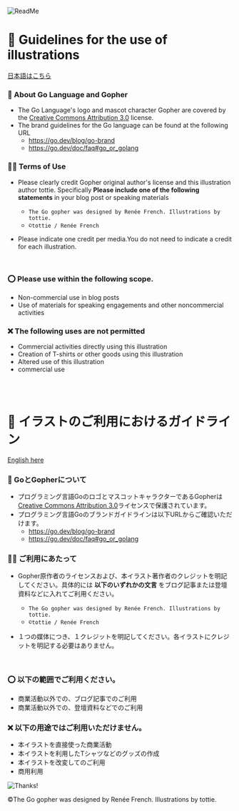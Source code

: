 ![ReadMe](https://github.com/tottie000/GopherIllustrations/blob/main/README_Asetts/PleaseRead.png)


# 📣 Guidelines for the use of illustrations

[日本語はこちら](https://github.com/tottie000/GopherIllustrations/tree/main/GopherIllustrations#-%E3%82%A4%E3%83%A9%E3%82%B9%E3%83%88%E3%81%AE%E3%81%94%E5%88%A9%E7%94%A8%E3%81%AB%E3%81%8A%E3%81%91%E3%82%8B%E3%82%AC%E3%82%A4%E3%83%89%E3%83%A9%E3%82%A4%E3%83%B3)

### 🔐 About Go Language and Gopher
  - The Go Language's logo and mascot character Gopher are covered by the [Creative Commons Attribution 3.0](https://creativecommons.org/licenses/by/3.0/) license.
  - The brand guidelines for the Go language can be found at the following URL
    - https://go.dev/blog/go-brand
    - https://go.dev/doc/faq#go_or_golang


### 🙏🏻 Terms of Use
- Please clearly credit Gopher original author's license and this illustration author tottie.
Specifically **Please include one of the following statements** in your blog post or speaking materials <br>
  - `The Go gopher was designed by Renée French. Illustrations by tottie.`<br>
  - `©tottie / Renée French`<br>

- Please indicate one credit per media.You do not need to indicate a credit for each illustration.

<br>

### ⭕️ Please use within the following scope.
- Non-commercial use in blog posts
- Use of materials for speaking engagements and other noncommercial activities

### ❌ The following uses are not permitted
- Commercial activities directly using this illustration
- Creation of T-shirts or other goods using this illustration
- Altered use of this illustration
- commercial use


<br>
<br>

# 📣 イラストのご利用におけるガイドライン

[English here](https://github.com/tottie000/GopherIllustrations/tree/main/GopherIllustrations#-guidelines-for-the-use-of-illustrations)

### 🔐 GoとGopherについて
  - プログラミング言語GoのロゴとマスコットキャラクターであるGopherは[Creative Commons Attribution 3.0](https://creativecommons.org/licenses/by/3.0/)ライセンスで保護されています。
  - プログラミング言語Goのブランドガイドラインは以下URLからご確認いただけます。
    - https://go.dev/blog/go-brand
    - https://go.dev/doc/faq#go_or_golang

### 🙏🏻 ご利用にあたって
- Gopher原作者のライセンスおよび、本イラスト著作者のクレジットを明記してください。具体的には **以下のいずれかの文言** をブログ記事または登壇資料などに入れてご利用ください。 <br>
  - `The Go gopher was designed by Renée French. Illustrations by tottie.`<br>
  - `©tottie / Renée French`<br>

- １つの媒体につき、１クレジットを明記してください。各イラストにクレジットを明記する必要はありません。
<br>

### ⭕️ 以下の範囲でご利用ください。
- 商業活動以外での、ブログ記事でのご利用
- 商業活動以外での、登壇資料などでのご利用

### ❌ 以下の用途ではご利用いただけません。
- 本イラストを直接使った商業活動
- 本イラストを利用したTシャツなどのグッズの作成
- 本イラストを改変してのご利用
- 商用利用



![Thanks!](https://github.com/tottie000/GopherIllustrations/blob/main/README_Asetts/Thanks.png)

©️The Go gopher was designed by Renée French. Illustrations by tottie.